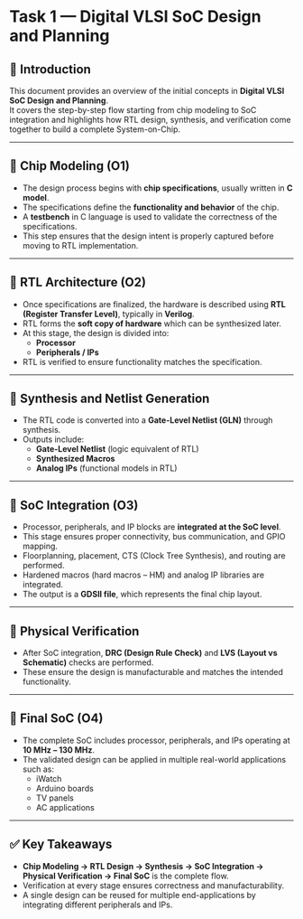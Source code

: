 # Task 1 — Digital VLSI SoC Design and Planning

## 📌 Introduction
This document provides an overview of the initial concepts in **Digital VLSI SoC Design and Planning**.  
It covers the step-by-step flow starting from chip modeling to SoC integration and highlights how RTL design, synthesis, and verification come together to build a complete System-on-Chip.

---

## 🔹 Chip Modeling (O1)
- The design process begins with **chip specifications**, usually written in **C model**.  
- The specifications define the **functionality and behavior** of the chip.  
- A **testbench** in C language is used to validate the correctness of the specifications.  
- This step ensures that the design intent is properly captured before moving to RTL implementation.  

---

## 🔹 RTL Architecture (O2)
- Once specifications are finalized, the hardware is described using **RTL (Register Transfer Level)**, typically in **Verilog**.  
- RTL forms the **soft copy of hardware** which can be synthesized later.  
- At this stage, the design is divided into:  
  - **Processor**  
  - **Peripherals / IPs**  
- RTL is verified to ensure functionality matches the specification.  

---

## 🔹 Synthesis and Netlist Generation
- The RTL code is converted into a **Gate-Level Netlist (GLN)** through synthesis.  
- Outputs include:  
  - **Gate-Level Netlist** (logic equivalent of RTL)  
  - **Synthesized Macros**  
  - **Analog IPs** (functional models in RTL)  

---

## 🔹 SoC Integration (O3)
- Processor, peripherals, and IP blocks are **integrated at the SoC level**.  
- This stage ensures proper connectivity, bus communication, and GPIO mapping.  
- Floorplanning, placement, CTS (Clock Tree Synthesis), and routing are performed.  
- Hardened macros (hard macros – HM) and analog IP libraries are integrated.  
- The output is a **GDSII file**, which represents the final chip layout.  

---

## 🔹 Physical Verification
- After SoC integration, **DRC (Design Rule Check)** and **LVS (Layout vs Schematic)** checks are performed.  
- These ensure the design is manufacturable and matches the intended functionality.  

---

## 🔹 Final SoC (O4)
- The complete SoC includes processor, peripherals, and IPs operating at **10 MHz – 130 MHz**.  
- The validated design can be applied in multiple real-world applications such as:  
  - iWatch  
  - Arduino boards  
  - TV panels  
  - AC applications  

---

## ✅ Key Takeaways
- **Chip Modeling → RTL Design → Synthesis → SoC Integration → Physical Verification → Final SoC** is the complete flow.  
- Verification at every stage ensures correctness and manufacturability.  
- A single design can be reused for multiple end-applications by integrating different peripherals and IPs.  
